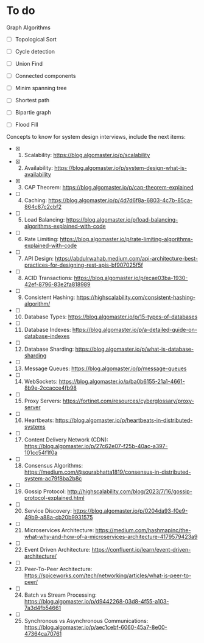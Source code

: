 # To do

Graph Algorithms
- [ ] Topological Sort
- [ ] Cycle detection
- [ ] Union Find
- [ ] Connected components
- [ ] Minim spanning tree
- [ ] Shortest path
- [ ] Bipartie graph
- [ ] Flood Fill


Concepts to know for system design interviews, include the next items:
- [x] 01. Scalability: https://blog.algomaster.io/p/scalability
- [X] 02. Availability: https://blog.algomaster.io/p/system-design-what-is-availability
- [X] 03. CAP Theorem: https://blog.algomaster.io/p/cap-theorem-explained
- [ ] 04. Caching: https://blog.algomaster.io/p/4d7d6f8a-6803-4c7b-85ca-864c87c2cbf2
- [ ] 05. Load Balancing: https://blog.algomaster.io/p/load-balancing-algorithms-explained-with-code
- [ ] 06. Rate Limiting: https://blog.algomaster.io/p/rate-limiting-algorithms-explained-with-code
- [ ] 07. API Design: https://abdulrwahab.medium.com/api-architecture-best-practices-for-designing-rest-apis-bf907025f5f
- [ ] 08. ACID Transactions: https://blog.algomaster.io/p/ecae03ba-1930-42ef-8796-83e2fa818989
- [ ] 09. Consistent Hashing: https://highscalability.com/consistent-hashing-algorithm/
- [ ] 10. Database Types: https://blog.algomaster.io/p/15-types-of-databases
- [ ] 11. Database Indexes: https://blog.algomaster.io/p/a-detailed-guide-on-database-indexes
- [ ] 12. Database Sharding: https://blog.algomaster.io/p/what-is-database-sharding
- [ ] 13. Message Queues: https://blog.algomaster.io/p/message-queues
- [ ] 14. WebSockets: https://blog.algomaster.io/p/ba0b6155-21a1-4661-8b9e-2ccacce4fb98
- [ ] 15. Proxy Servers: https://fortinet.com/resources/cyberglossary/proxy-server
- [ ] 16. Heartbeats: https://blog.algomaster.io/p/heartbeats-in-distributed-systems
- [ ] 17. Content Delivery Network (CDN): https://blog.algomaster.io/p/27c62e07-f25b-40ac-a397-101cc54f1f0a
- [ ] 18. Consensus Algorithms: https://medium.com/@sourabhatta1819/consensus-in-distributed-system-ac79f8ba2b8c
- [ ] 19. Gossip Protocol: http://highscalability.com/blog/2023/7/16/gossip-protocol-explained.html
- [ ] 20. Service Discovery: https://blog.algomaster.io/p/0204da93-f0e9-49b9-a88a-cb20b9931575
- [ ] 21. Microservices Architecture: https://medium.com/hashmapinc/the-what-why-and-how-of-a-microservices-architecture-4179579423a9
- [ ] 22. Event Driven Architecture: https://confluent.io/learn/event-driven-architecture/
- [ ] 23. Peer-To-Peer Architecture: https://spiceworks.com/tech/networking/articles/what-is-peer-to-peer/
- [ ] 24. Batch vs Stream Processing: https://blog.algomaster.io/p/d9442268-03d8-4f55-a103-7a3d4fb54661
- [ ] 25. Synchronous vs Asynchronous Communications: https://blog.algomaster.io/p/aec1cebf-6060-45a7-8e00-47364ca70761

